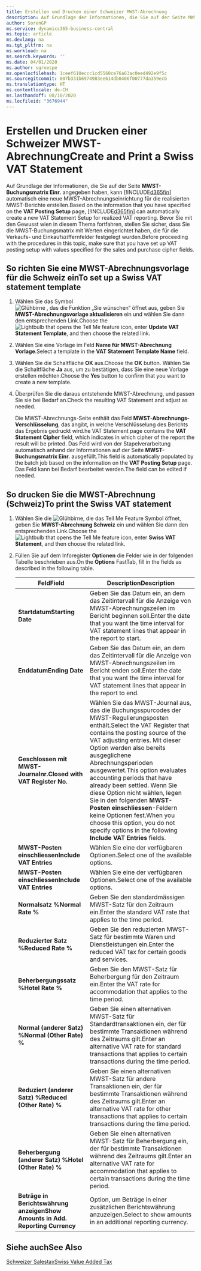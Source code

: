 ```yaml
---
title: Erstellen und Drucken einer Schweizer MWST-Abrechnung
description: Auf Grundlage der Informationen, die Sie auf der Seite MWST-Buchungsmatrix Einr. angegeben haben, kann Business Central automatisch eine neue MWST-Abrechnungseinrichtung für die realisierten MWST-Berichte erstellen. Bevor Sie mit den Gewusst wien in diesem Thema fortfahren, stellen Sie sicher, dass Sie die MWST-Buchungsmatrix mit Werten eingerichtet haben, die für die Verkaufs- und Einkaufsziffernfelder festgelegt wurden.
author: SorenGP
ms.service: dynamics365-business-central
ms.topic: article
ms.devlang: na
ms.tgt_pltfrm: na
ms.workload: na
ms.search.keywords: ''
ms.date: 04/01/2020
ms.author: sgroespe
ms.openlocfilehash: 1ceef610eccc1cd5560ce76a63ac0eed492e9f5c
ms.sourcegitcommit: 007b331b6974983ee614db0406f00777da359ecb
ms.translationtype: HT
ms.contentlocale: de-CH
ms.lasthandoff: 08/10/2020
ms.locfileid: "3676944"
---
```

# <a name="create-and-print-a-swiss-vat-statement"></a><span data-ttu-id="d8e64-104">Erstellen und Drucken einer Schweizer MWST-Abrechnung</span><span class="sxs-lookup"><span data-stu-id="d8e64-104">Create and Print a Swiss VAT Statement</span></span>
<span data-ttu-id="d8e64-105">Auf Grundlage der Informationen, die Sie auf der Seite **MWST-Buchungsmatrix Einr.** angegeben haben, kann [!INCLUDE[d365fin](../../includes/d365fin_md.md)] automatisch eine neue MWST-Abrechnungseinrichtung für die realisierten MWST-Berichte erstellen.</span><span class="sxs-lookup"><span data-stu-id="d8e64-105">Based on the information that you have specified on the **VAT Posting Setup** page, [!INCLUDE[d365fin](../../includes/d365fin_md.md)] can automatically create a new VAT Statement Setup for realized VAT reporting.</span></span> <span data-ttu-id="d8e64-106">Bevor Sie mit den Gewusst wien in diesem Thema fortfahren, stellen Sie sicher, dass Sie die MWST-Buchungsmatrix mit Werten eingerichtet haben, die für die Verkaufs- und Einkaufsziffernfelder festgelegt wurden.</span><span class="sxs-lookup"><span data-stu-id="d8e64-106">Before proceeding with the procedures in this topic, make sure that you have set up VAT posting setup with values specified for the sales and purchase cipher fields.</span></span>  

## <a name="to-set-up-a-swiss-vat-statement-template"></a><span data-ttu-id="d8e64-107">So richten Sie eine MWST-Abrechnungsvorlage für die Schweiz ein</span><span class="sxs-lookup"><span data-stu-id="d8e64-107">To set up a Swiss VAT statement template</span></span>  

1.  <span data-ttu-id="d8e64-108">Wählen Sie das Symbol ![Glühbirne , das die Funktion „Sie wünschen“ öffnet](../../media/ui-search/search_small.png "Tell me-Funktion") aus, geben Sie **MWST-Abrechnungsvorlage aktualisieren** ein und wählen Sie dann den entsprechenden Link.</span><span class="sxs-lookup"><span data-stu-id="d8e64-108">Choose the ![Lightbulb that opens the Tell Me feature](../../media/ui-search/search_small.png "Tell me what you want to do") icon, enter **Update VAT Statement Template**, and then choose the related link.</span></span>  
2.  <span data-ttu-id="d8e64-109">Wählen Sie eine Vorlage im Feld **Name für MWST-Abrechnung Vorlage**.</span><span class="sxs-lookup"><span data-stu-id="d8e64-109">Select a template in the **VAT Statement Template Name** field.</span></span>
3.  <span data-ttu-id="d8e64-110">Wählen Sie die Schaltfläche **OK** aus.</span><span class="sxs-lookup"><span data-stu-id="d8e64-110">Choose the **OK** button.</span></span> <span data-ttu-id="d8e64-111">Wählen Sie die Schaltfläche **Ja** aus, um zu bestätigen, dass Sie eine neue Vorlage erstellen möchten.</span><span class="sxs-lookup"><span data-stu-id="d8e64-111">Choose the **Yes** button to confirm that you want to create a new template.</span></span>  
4.  <span data-ttu-id="d8e64-112">Überprüfen Sie die daraus entstehende MWST-Abrechnung, und passen Sie sie bei Bedarf an.</span><span class="sxs-lookup"><span data-stu-id="d8e64-112">Check the resulting VAT Statement and adjust as needed.</span></span>  

     <span data-ttu-id="d8e64-113">Die MWST-Abrechnungs-Seite enthält das Feld **MWST-Abrechnungs-Verschlüsselung**, das angibt, in welche Verschlüsselung des Berichts das Ergebnis gedruckt wird.</span><span class="sxs-lookup"><span data-stu-id="d8e64-113">he VAT Statement page contains the **VAT Statement Cipher** field, which indicates in which cipher of the report the result will be printed.</span></span> <span data-ttu-id="d8e64-114">Das Feld wird von der Stapelverarbeitung automatisch anhand der Informationen auf der Seite **MWST-Buchungsmatrix Einr.** ausgefüllt.</span><span class="sxs-lookup"><span data-stu-id="d8e64-114">This field is automatically populated by the batch job based on the information on the **VAT Posting Setup** page.</span></span> <span data-ttu-id="d8e64-115">Das Feld kann bei Bedarf bearbeitet werden.</span><span class="sxs-lookup"><span data-stu-id="d8e64-115">The field can be edited if needed.</span></span>  

## <a name="to-print-the-swiss-vat-statement"></a><span data-ttu-id="d8e64-116">So drucken Sie die MWST-Abrechnung (Schweiz)</span><span class="sxs-lookup"><span data-stu-id="d8e64-116">To print the Swiss VAT statement</span></span>  

1.  <span data-ttu-id="d8e64-117">Wählen Sie die ![Glühbirne, die das Tell Me Feature](../../media/ui-search/search_small.png "Tell me-Funktion") Symbol öffnet, geben Sie **MWST-Abrechnung Schweiz** ein und wählen Sie dann den entsprechenden Link.</span><span class="sxs-lookup"><span data-stu-id="d8e64-117">Choose the ![Lightbulb that opens the Tell Me feature](../../media/ui-search/search_small.png "Tell me what you want to do") icon, enter **Swiss VAT Statement**, and then choose the related link.</span></span>  
2.  <span data-ttu-id="d8e64-118">Füllen Sie auf dem Inforegister **Optionen** die Felder wie in der folgenden Tabelle beschrieben aus.</span><span class="sxs-lookup"><span data-stu-id="d8e64-118">On the **Options** FastTab, fill in the fields as described in the following table.</span></span>  

    |<span data-ttu-id="d8e64-119">Feld</span><span class="sxs-lookup"><span data-stu-id="d8e64-119">Field</span></span>|<span data-ttu-id="d8e64-120">Description</span><span class="sxs-lookup"><span data-stu-id="d8e64-120">Description</span></span>|  
    |---------------------------------|---------------------------------------|  
    |<span data-ttu-id="d8e64-121">**Startdatum**</span><span class="sxs-lookup"><span data-stu-id="d8e64-121">**Starting Date**</span></span>|<span data-ttu-id="d8e64-122">Geben Sie das Datum ein, an dem das Zeitintervall für die Anzeige von MWST-Abrechnungszeilen im Bericht beginnen soll.</span><span class="sxs-lookup"><span data-stu-id="d8e64-122">Enter the date that you want the time interval for VAT statement lines that appear in the report to start.</span></span>|  
    |<span data-ttu-id="d8e64-123">**Enddatum**</span><span class="sxs-lookup"><span data-stu-id="d8e64-123">**Ending Date**</span></span>|<span data-ttu-id="d8e64-124">Geben Sie das Datum ein, an dem das Zeitintervall für die Anzeige von MWST-Abrechnungszeilen im Bericht enden soll.</span><span class="sxs-lookup"><span data-stu-id="d8e64-124">Enter the date that you want the time interval for VAT statement lines that appear in the report to end.</span></span>|  
    |<span data-ttu-id="d8e64-125">**Geschlossen mit MWST-Journalnr.**</span><span class="sxs-lookup"><span data-stu-id="d8e64-125">**Closed with VAT Register No.**</span></span>|<span data-ttu-id="d8e64-126">Wählen Sie das MWST-Journal aus, das die Buchungsspurcodes der MWST-Regulierungsposten enthält.</span><span class="sxs-lookup"><span data-stu-id="d8e64-126">Select the VAT Register that contains the posting source of the VAT adjusting entries.</span></span> <span data-ttu-id="d8e64-127">Mit dieser Option werden also bereits ausgeglichene Abrechnungsperioden ausgewertet.</span><span class="sxs-lookup"><span data-stu-id="d8e64-127">This option evaluates accounting periods that have already been settled.</span></span> <span data-ttu-id="d8e64-128">Wenn Sie diese Option nicht wählen, legen Sie in den folgenden **MWST-Posten einschliessen**-Feldern keine Optionen fest.</span><span class="sxs-lookup"><span data-stu-id="d8e64-128">When you choose this option, you do not specify options in the following **Include VAT Entries** fields.</span></span>|  
    |<span data-ttu-id="d8e64-129">**MWST-Posten einschliessen**</span><span class="sxs-lookup"><span data-stu-id="d8e64-129">**Include VAT Entries**</span></span>|<span data-ttu-id="d8e64-130">Wählen Sie eine der verfügbaren Optionen.</span><span class="sxs-lookup"><span data-stu-id="d8e64-130">Select one of the available options.</span></span>|  
    |<span data-ttu-id="d8e64-131">**MWST-Posten einschliessen**</span><span class="sxs-lookup"><span data-stu-id="d8e64-131">**Include VAT Entries**</span></span>|<span data-ttu-id="d8e64-132">Wählen Sie eine der verfügbaren Optionen.</span><span class="sxs-lookup"><span data-stu-id="d8e64-132">Select one of the available options.</span></span>|  
    |<span data-ttu-id="d8e64-133">**Normalsatz %**</span><span class="sxs-lookup"><span data-stu-id="d8e64-133">**Normal Rate %**</span></span>|<span data-ttu-id="d8e64-134">Geben Sie den standardmässigen MWST-Satz für den Zeitraum ein.</span><span class="sxs-lookup"><span data-stu-id="d8e64-134">Enter the standard VAT rate that applies to the time period.</span></span>|  
    |<span data-ttu-id="d8e64-135">**Reduzierter Satz %**</span><span class="sxs-lookup"><span data-stu-id="d8e64-135">**Reduced Rate %**</span></span>|<span data-ttu-id="d8e64-136">Geben Sie den reduzierten MWST-Satz für bestimmte Waren und Dienstleistungen ein.</span><span class="sxs-lookup"><span data-stu-id="d8e64-136">Enter the reduced VAT tax for certain goods and services.</span></span>|  
    |<span data-ttu-id="d8e64-137">**Beherbergungssatz %**</span><span class="sxs-lookup"><span data-stu-id="d8e64-137">**Hotel Rate %**</span></span>|<span data-ttu-id="d8e64-138">Geben Sie den MWST-Satz für Beherbergung für den Zeitraum ein.</span><span class="sxs-lookup"><span data-stu-id="d8e64-138">Enter the VAT rate for accommodation that applies to the time period.</span></span>|  
    |<span data-ttu-id="d8e64-139">**Normal (anderer Satz) %**</span><span class="sxs-lookup"><span data-stu-id="d8e64-139">**Normal (Other Rate) %**</span></span>|<span data-ttu-id="d8e64-140">Geben Sie einen alternativen MWST-Satz für Standardtransaktionen ein, der für bestimmte Transaktionen während des Zeitraums gilt.</span><span class="sxs-lookup"><span data-stu-id="d8e64-140">Enter an alternative VAT rate for standard transactions that applies to certain transactions during the time period.</span></span>|  
    |<span data-ttu-id="d8e64-141">**Reduziert (anderer Satz) %**</span><span class="sxs-lookup"><span data-stu-id="d8e64-141">**Reduced (Other Rate) %**</span></span>|<span data-ttu-id="d8e64-142">Geben Sie einen alternativen MWST-Satz für andere Transaktionen ein, der für bestimmte Transaktionen während des Zeitraums gilt.</span><span class="sxs-lookup"><span data-stu-id="d8e64-142">Enter an alternative VAT rate for other transactions that applies to certain transactions during the time period.</span></span>|  
    |<span data-ttu-id="d8e64-143">**Beherbergung (anderer Satz) %**</span><span class="sxs-lookup"><span data-stu-id="d8e64-143">**Hotel (Other Rate) %**</span></span>|<span data-ttu-id="d8e64-144">Geben Sie einen alternativen MWST-Satz für Beherbergung ein, der für bestimmte Transaktionen während des Zeitraums gilt.</span><span class="sxs-lookup"><span data-stu-id="d8e64-144">Enter an alternative VAT rate for accommodation that applies to certain transactions during the time period.</span></span>|  
    |<span data-ttu-id="d8e64-145">**Beträge in Berichtswährung anzeigen**</span><span class="sxs-lookup"><span data-stu-id="d8e64-145">**Show Amounts in Add. Reporting Currency**</span></span>|<span data-ttu-id="d8e64-146">Option, um Beträge in einer zusätzlichen Berichtswährung anzuzeigen.</span><span class="sxs-lookup"><span data-stu-id="d8e64-146">Select to show amounts in an additional reporting currency.</span></span>|  

## <a name="see-also"></a><span data-ttu-id="d8e64-147">Siehe auch</span><span class="sxs-lookup"><span data-stu-id="d8e64-147">See Also</span></span>  
 [<span data-ttu-id="d8e64-148">Schweizer Salestax</span><span class="sxs-lookup"><span data-stu-id="d8e64-148">Swiss Value Added Tax</span></span>](swiss-value-added-tax.md)
